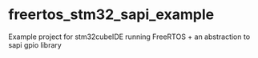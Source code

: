 # freertos_stm32_sapi_example
Example project for stm32cubeIDE running FreeRTOS + an abstraction to sapi gpio library
